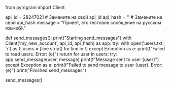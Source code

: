 from pyrogram import Client

api_id = 28247021 # Замените на свой api_id
api_hash = '' # Замените на свой api_hash
message = "Привет, это тестовое сообщение на русском языке😱."

def send_messages():
    print("Starting send_messages")
    with Client('my_new_account', api_id, api_hash) as app:
        try:
            with open('users.txt', 'r') as f:
                users = [line.strip() for line in f]
        except Exception as e:
            print(f"Failed to read users. Error: {e}")
            return
        for user in users:
            try:
                app.send_message(user, message)
                print(f"Message sent to user {user}")
            except Exception as e:
                print(f"Failed to send message to user {user}. Error: {e}")
    print("Finished send_messages")

send_messages()
